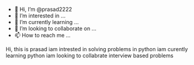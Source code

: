 - 👋 Hi, I’m @prasad2222
- 👀 I’m interested in ...
- 🌱 I’m currently learning ...
- 💞️ I’m looking to collaborate on ...
- 📫 How to reach me ...

<!---
prasad2222/prasad2222 is a ✨ special ✨ repository because its `README.md` (this file) appears on your GitHub profile.
You can click the Preview link to take a look at your changes.
--->
Hi, this is prasad
iam intrested in solving problems in python
iam curently learning python
iam looking to collabrate interview based problems


